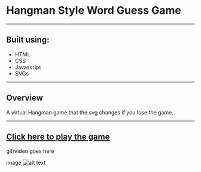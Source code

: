 # Hangman Style Word Guess Game

---

## Built using: ##

- HTML
- CSS
- Javascript
- SVGs
 
---  

## Overview ##
A virtual Hangman game that the svg changes if you lose the game.

---

## [Click here to play the game](https://clawrence005.github.io/Word-Guess-Game/) 

gif/video goes here

image ![alt text](image.jpg)
